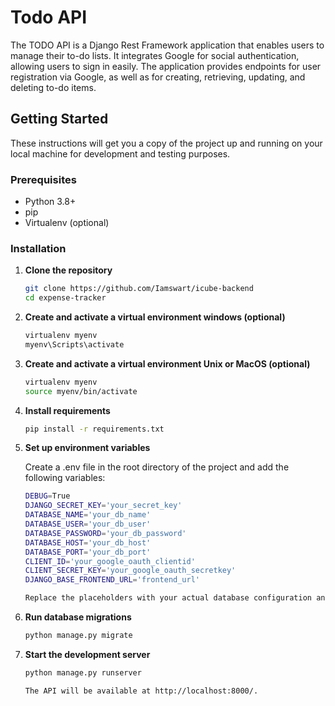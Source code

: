 # Todo API

The TODO API is a Django Rest Framework application that enables users to manage their to-do lists. It integrates Google for social authentication, allowing users to sign in easily. The application provides endpoints for user registration via Google, as well as for creating, retrieving, updating, and deleting to-do items.

## Getting Started

These instructions will get you a copy of the project up and running on your local machine for development and testing purposes.

### Prerequisites

- Python 3.8+
- pip
- Virtualenv (optional)

### Installation

1. **Clone the repository**
   ```bash
   git clone https://github.com/Iamswart/icube-backend
   cd expense-tracker

2. **Create and activate a virtual environment windows (optional)**
    ```bash
    virtualenv myenv
    myenv\Scripts\activate

3. **Create and activate a virtual environment Unix or MacOS (optional)**
    ```bash
    virtualenv myenv
    source myenv/bin/activate

4. **Install requirements**
    ```bash
    pip install -r requirements.txt

5. **Set up environment variables**

    Create a .env file in the root directory of the project and add the following variables:

    ```bash
    DEBUG=True
    DJANGO_SECRET_KEY='your_secret_key'
    DATABASE_NAME='your_db_name'
    DATABASE_USER='your_db_user'
    DATABASE_PASSWORD='your_db_password'
    DATABASE_HOST='your_db_host'
    DATABASE_PORT='your_db_port'
    CLIENT_ID='your_google_oauth_clientid'
    CLIENT_SECRET_KEY='your_google_oauth_secretkey'
    DJANGO_BASE_FRONTEND_URL='frontend_url'

    Replace the placeholders with your actual database configuration and Django secret key.

6. **Run database migrations**
    ```bash
    python manage.py migrate

7. **Start the development server**
    ```bash
    python manage.py runserver

    The API will be available at http://localhost:8000/.

